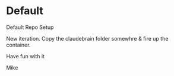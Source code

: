 # Default
Default Repo Setup

New iteration.  Copy the claudebrain folder somewhre & fire up the container.   

Have fun with it

Mike
